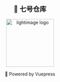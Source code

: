 <h2 align="center">🌈 七号仓库</h2>
<p align="center"><img src="https://files.catbox.moe/f3m0yz.png" width="150" alt="lightimage logo"></p>
<p align="center">🌈 Powered by Vuepress</p>
